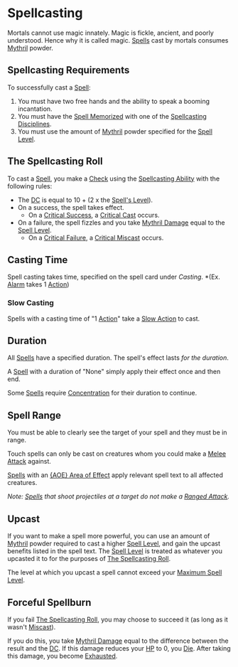 # Spellcasting

Mortals cannot use magic innately. Magic is fickle, ancient, and poorly understood. Hence why it is called magic. [Spells](../Spells.md) cast by mortals consumes [Mythril](Mythril.md) powder.

## Spellcasting Requirements

To successfully cast a [Spell](../Spells.md):

1. You must have two free hands and the ability to speak a booming incantation.
2. You must have the [Spell Memorized](Spell%20Learning/Spell%20Memorization.md) with one of the [Spellcasting Disciplines](Spellcasting%20Disciplines/{Spellcasting%20Disciplines}.md).
3. You must use the amount of [Mythril](Mythril.md) powder specified for the [Spell Level](../Spells/Spell%20Level.md).

## The Spellcasting Roll

To cast a [Spell](../Spells.md), you make a [Check](../../Game%20Procedures/Core%20Procedures/Check.md) using the [Spellcasting Ability](Spellcasting%20Ability.md) with the following rules:

- The [DC](../../Game%20Procedures/Core%20Procedures/DC.md) is equal to 10 + (2 x the [Spell's Level](../Spells/Spell%20Level.md)).
- On a success, the spell takes effect.
	- On a [Critical Success](../../Game%20Procedures/Die%20Rolling%20Mechanics/Critical%20Success.md), a [Critical Cast](../../Game%20Procedures/Die%20Rolling%20Mechanics/Critical%20Cast.md) occurs.
- On a failure, the spell fizzles and you take [Mythril Damage](../../Game%20Procedures/Combat/Damage%20Types/Mythril%20Damage.md) equal to the [Spell Level](../Spells/Spell%20Level.md).
	- On a [Critical Failure](../../Game%20Procedures/Die%20Rolling%20Mechanics/Critical%20Failure.md), a [Critical Miscast](../../Game%20Procedures/Die%20Rolling%20Mechanics/Critical%20Miscast.md) occurs.
 
## Casting Time

Spell casting takes time, specified on the spell card under *Casting*.
*(Ex. [Alarm](../Spells/Spells%20by%20Level/Level%201/Alarm.md) takes 1 [Action](../../Game%20Procedures/Core%20Procedures/Action.md))

### Slow Casting

Spells with a casting time of "1 [Action](../../Game%20Procedures/Core%20Procedures/Action.md)" take a [Slow Action](../../Game%20Procedures/Core%20Procedures/Action.md#Slow%20Action) to cast.

## Duration

All [Spells](../Spells.md) have a specified duration. The spell's effect lasts *for the duration*.

A [Spell](../Spells.md) with a duration of "None" simply apply their effect once and then end.

Some [Spells](../Spells.md) require [Concentration](../Spells/Concentration.md) for their duration to continue.

## Spell Range

You must be able to clearly see the target of your spell and they must be in range.

Touch spells can only be cast on creatures whom you could make a [Melee Attack](../../Game%20Procedures/Combat/Melee%20Attack.md) against.

[Spells](../Spells.md) with an [{AOE} Area of Effect](../Spells/Areas%20of%20Effect/{AOE}%20Area%20of%20Effect.md) apply relevant spell text to all affected creatures.

*Note: [Spells](../Spells.md) that shoot projectiles at a target do not make a [Ranged Attack](../../Game%20Procedures/Combat/Ranged%20Attack.md).*

## Upcast

If you want to make a spell more powerful, you can use an amount of [Mythril](Mythril.md) powder required to cast a higher [Spell Level](../Spells/Spell%20Level.md), and gain the upcast benefits listed in the spell text. The [Spell Level](../Spells/Spell%20Level.md) is treated as whatever you upcasted it to for the purposes of [The Spellcasting Roll](#The%20Spellcasting%20Roll).

The level at which you upcast a spell cannot exceed your [Maximum Spell Level](../Spells/Spell%20Level.md#Max%20Spell%20Level).

## Forceful Spellburn

If you fail [The Spellcasting Roll](#The%20Spellcasting%20Roll), you may choose to succeed it (as long as it wasn't [Miscast](../../Game%20Procedures/Die%20Rolling%20Mechanics/Critical%20Miscast.md)).

If you do this, you take [Mythril Damage](../../Game%20Procedures/Combat/Damage%20Types/Mythril%20Damage.md) equal to the difference between the result and the [DC](../../Game%20Procedures/Core%20Procedures/DC.md). If this damage reduces your [HP](../../Player%20Characters/Derived%20Statistics/Health%20Points.md) to 0, you [Die](../../Game%20Procedures/Conditions/Dying.md#Dead). After taking this damage, you become [Exhausted](../../Game%20Procedures/Conditions/Exhausted.md).
